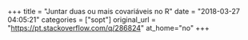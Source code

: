 +++
title = "Juntar duas ou mais covariáveis no R"
date = "2018-03-27 04:05:21"
categories = ["sopt"]
original_url = "https://pt.stackoverflow.com/q/286824"
at_home="no"
+++

